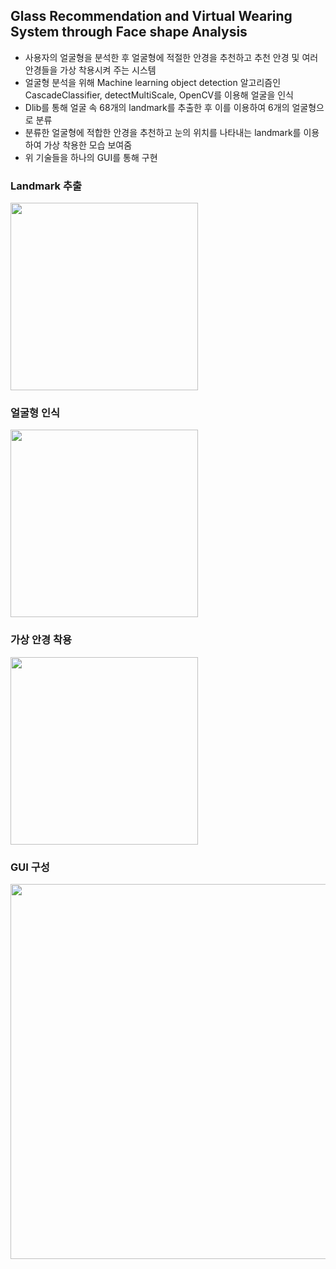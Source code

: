 ## Glass Recommendation and Virtual Wearing System through Face shape Analysis

- 사용자의 얼굴형을 분석한 후 얼굴형에 적절한 안경을 추천하고 추천 안경 및 여러 안경들을 가상 착용시켜 주는 시스템
- 얼굴형 분석을 위해 Machine learning object detection 알고리즘인 CascadeClassifier, detectMultiScale, OpenCV를 이용해 얼굴을 인식
- Dlib를 통해 얼굴 속 68개의 landmark를 추출한 후 이를 이용하여 6개의 얼굴형으로 분류
- 분류한 얼굴형에 적합한 안경을 추천하고 눈의 위치를 나타내는 landmark를 이용하여 가상 착용한 모습 보여줌
- 위 기술들을 하나의 GUI를 통해 구현 

### Landmark 추출
<img src="https://user-images.githubusercontent.com/58179712/124855170-895bd800-dfe3-11eb-8b40-8de599a58804.png"  width="300">

### 얼굴형 인식
<img src="https://user-images.githubusercontent.com/58179712/124856115-ee63fd80-dfe4-11eb-972f-c259845ddbcf.png"  width="300">

### 가상 안경 착용
<img src="https://user-images.githubusercontent.com/58179712/124856127-f328b180-dfe4-11eb-978c-056bbdfa37a0.png"  width="300">

### GUI 구성
<img src="https://user-images.githubusercontent.com/58179712/124856136-f6bc3880-dfe4-11eb-9e68-6b51733e8f4c.PNG"  width="600">

